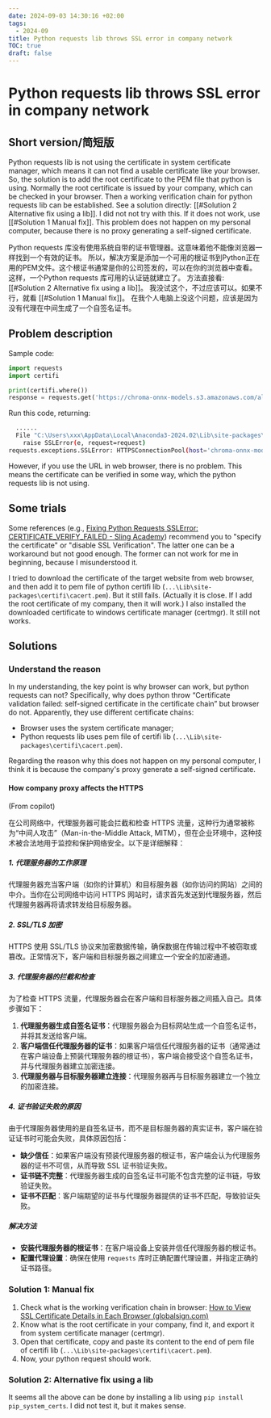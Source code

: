 ```yaml
---
date: 2024-09-03 14:30:16 +02:00
tags:
  - 2024-09
title: Python requests lib throws SSL error in company network
TOC: true
draft: false
---
```


# Python requests lib throws SSL error in company network
## Short version/简短版

Python requests lib is not using the certificate in system certificate manager, which means it can not find a usable certificate like your browser.
So, the solution is to add the root certificate to the PEM file that python is using. Normally the root certificate is issued by your company, which can be checked in your browser.
Then a working verification chain for python requests lib can be established.
See a solution directly: [[#Solution 2 Alternative fix using a lib]]. I did not not try with this. If it does not work, use [[#Solution 1 Manual fix]].
This problem does not happen on my personal computer, because there is no proxy generating a self-signed certificate.

Python requests 库没有使用系统自带的证书管理器。这意味着他不能像浏览器一样找到一个有效的证书。
所以，解决方案是添加一个可用的根证书到Python正在用的PEM文件。这个根证书通常是你的公司签发的，可以在你的浏览器中查看。
这样，一个Python requests 库可用的认证链就建立了。
方法直接看: [[#Solution 2 Alternative fix using a lib]]。 我没试这个，不过应该可以。如果不行，就看 [[#Solution 1 Manual fix]]。
在我个人电脑上没这个问题，应该是因为没有代理在中间生成了一个自签名证书。

## Problem description

Sample code:
```python
import requests
import certifi

print(certifi.where())
response = requests.get('https://chroma-onnx-models.s3.amazonaws.com/all-MiniLM-L6-v2/onnx.tar.gz', verify=certifi.where())
```

Run this code, returning:
```bash
  ......
  File "C:\Users\xxx\AppData\Local\Anaconda3-2024.02\Lib\site-packages\requests\adapters.py", line 620, in send
    raise SSLError(e, request=request)
requests.exceptions.SSLError: HTTPSConnectionPool(host='chroma-onnx-models.s3.amazonaws.com', port=443): Max retries exceeded with url: /all-MiniLM-L6-v2/onnx.tar.gz (Caused by SSLError(SSLCertVerificationError(1, '[SSL: CERTIFICATE_VERIFY_FAILED] certificate verify failed: self-signed certificate in certificate chain (_ssl.c:1006)')))
```

However, if you use the URL in web browser, there is no problem. This means the certificate can be verified in some way, which the python requests lib is not using.

## Some trials

Some references (e.g., [Fixing Python Requests SSLError: CERTIFICATE_VERIFY_FAILED - Sling Academy](https://www.slingacademy.com/article/fixing-python-requests-sslerror-certificate-verify-failed/)) recommend you to "specify the certificate" or "disable SSL Verification".
The latter one can be a workaround but not good enough.
The former can not work for me in beginning, because I misunderstood it.

I tried to download the certificate of the target website from web browser, and then add it to pem file of python certifi lib (`...\Lib\site-packages\certifi\cacert.pem`). But it still fails. (Actually it is close. If I add the root certificate of my company, then it will work.)
I also installed the downloaded certificate to windows certificate manager (certmgr). It still not works.

## Solutions

### Understand the reason

In my understanding, the key point is why browser can work, but python requests can not?
Specifically, why does python throw “Certificate validation failed: self-signed certificate in the certificate chain” but browser do not.
Apparently, they use different certificate chains: 
- Browser uses the system certificate manager;
- Python requests lib uses pem file of certifi lib (`...\Lib\site-packages\certifi\cacert.pem`).

Regarding the reason why this does not happen on my personal computer, I think it is because the company's proxy generate a self-signed certificate.

#### How company proxy affects the HTTPS

(From copilot)

在公司网络中，代理服务器可能会拦截和检查 HTTPS 流量，这种行为通常被称为“中间人攻击”（Man-in-the-Middle Attack, MITM），但在企业环境中，这种技术被合法地用于监控和保护网络安全。以下是详细解释：

##### 1. **代理服务器的工作原理**

代理服务器充当客户端（如你的计算机）和目标服务器（如你访问的网站）之间的中介。当你在公司网络中访问 HTTPS 网站时，请求首先发送到代理服务器，然后代理服务器再将请求转发给目标服务器。

##### 2. **SSL/TLS 加密**

HTTPS 使用 SSL/TLS 协议来加密数据传输，确保数据在传输过程中不被窃取或篡改。正常情况下，客户端和目标服务器之间建立一个安全的加密通道。

##### 3. **代理服务器的拦截和检查**

为了检查 HTTPS 流量，代理服务器会在客户端和目标服务器之间插入自己。具体步骤如下：

1. **代理服务器生成自签名证书**：代理服务器会为目标网站生成一个自签名证书，并将其发送给客户端。
2. **客户端信任代理服务器的证书**：如果客户端信任代理服务器的证书（通常通过在客户端设备上预装代理服务器的根证书），客户端会接受这个自签名证书，并与代理服务器建立加密连接。
3. **代理服务器与目标服务器建立连接**：代理服务器再与目标服务器建立一个独立的加密连接。

##### 4. **证书验证失败的原因**

由于代理服务器使用的是自签名证书，而不是目标服务器的真实证书，客户端在验证证书时可能会失败，具体原因包括：

- **缺少信任**：如果客户端没有预装代理服务器的根证书，客户端会认为代理服务器的证书不可信，从而导致 SSL 证书验证失败。
- **证书链不完整**：代理服务器生成的自签名证书可能不包含完整的证书链，导致验证失败。
- **证书不匹配**：客户端期望的证书与代理服务器提供的证书不匹配，导致验证失败。

##### 解决方法

- **安装代理服务器的根证书**：在客户端设备上安装并信任代理服务器的根证书。
- **配置代理设置**：确保在使用 `requests` 库时正确配置代理设置，并指定正确的证书路径。

### Solution 1: Manual fix

1. Check what is the working verification chain in browser: [How to View SSL Certificate Details in Each Browser (globalsign.com)](https://www.globalsign.com/en/blog/how-to-view-ssl-certificate-details)
2. Know what is the root certificate in your company, find it, and export it from system certificate manager (certmgr).
3. Open that certificate, copy and paste its content to the end of pem file of certifi lib (`...\Lib\site-packages\certifi\cacert.pem`).
4. Now, your python request should work.

### Solution 2: Alternative fix using a lib

It seems all the above can be done by installing a lib using `pip install pip_system_certs`.
I did not test it, but it makes sense.
